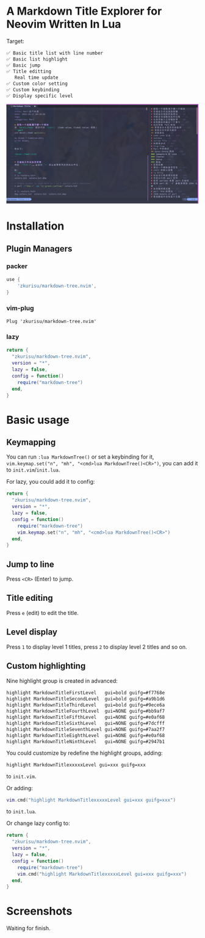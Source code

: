 # A Markdown Title Explorer for Neovim Written In Lua
Target:

    ✅️ Basic title list with line number
    ✅️ Basic list highlight
    ✅️ Basic jump
    ✅️ Title editting
       Real time update
    ✅️ Custom color setting
    ✅️ Custom keybinding
    ✅️ Display specific level

![](https://raw.githubusercontent.com/zkurisu/markdown-tree.nvim/master/.github/markdown-tree.png)
# Installation
## Plugin Managers
### packer
```lua
use {
    'zkurisu/markdown-tree.nvim',
}
```

### vim-plug
```vim
Plug 'zkurisu/markdown-tree.nvim'
```

### lazy
```lua
return {
  "zkurisu/markdown-tree.nvim",
  version = "*",
  lazy = false,
  config = function()
    require("markdown-tree")
  end,
}
```

# Basic usage
## Keymapping
You can run `:lua MarkdownTree()` or set a keybinding for it, `vim.keymap.set("n", "mh", "<cmd>lua MarkdownTree()<CR>")`, you can add it to `init.vim`/`init.lua`.

For lazy, you could add it to config:
```lua
return {
  "zkurisu/markdown-tree.nvim",
  version = "*",
  lazy = false,
  config = function()
    require("markdown-tree")
    vim.keymap.set("n", "mh", "<cmd>lua MarkdownTree()<CR>")
  end,
}
```

## Jump to line
Press `<CR>` (Enter) to jump.

## Title editing
Press `e` (edit) to edit the title.

## Level display
Press `1` to display level 1 titles, press `2` to display level 2 titles and so on.

## Custom highlighting
Nine highlight group is created in advanced:

    highlight MarkdownTitleFirstLevel   gui=bold guifg=#f7768e
    highlight MarkdownTitleSecondLevel  gui=bold guifg=#a9b1d6
    highlight MarkdownTitleThirdLevel   gui=bold guifg=#9ece6a
    highlight MarkdownTitleFourthLevel  gui=NONE guifg=#bb9af7
    highlight MarkdownTitleFifthLevel   gui=NONE guifg=#e0af68
    highlight MarkdownTitleSixthLevel   gui=NONE guifg=#7dcfff
    highlight MarkdownTitleSeventhLevel gui=NONE guifg=#7aa2f7
    highlight MarkdownTitleEighthLevel  gui=NONE guifg=#e0af68
    highlight MarkdownTitleNinthLevel   gui=NONE guifg=#2947b1

You could customize by redefine the highlight groups, adding:
```vim
highlight MarkdownTitlexxxxxLevel gui=xxx guifg=xxx
```
to `init.vim`.

Or adding:
```lua
vim.cmd("highlight MarkdownTitlexxxxxLevel gui=xxx guifg=xxx")
```
to `init.lua`.

Or change lazy config to:
```lua
return {
  "zkurisu/markdown-tree.nvim",
  version = "*",
  lazy = false,
  config = function()
    require("markdown-tree")
    vim.cmd("highlight MarkdownTitlexxxxxLevel gui=xxx guifg=xxx")
  end,
}
```


# Screenshots
Waiting for finish.
